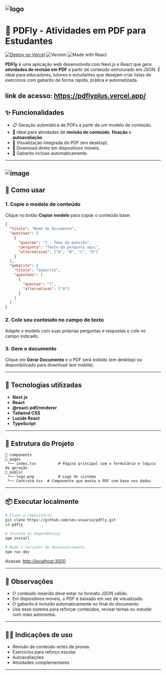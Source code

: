 ![logo](https://github.com/user-attachments/assets/44b4d1ae-fbf1-4011-8159-6d29ff3e99ae)
---
# 📄 PDFly - Atividades em PDF para Estudantes

[![Deploy on Vercel](https://img.shields.io/badge/deploy-vercel-000?logo=vercel)](https://vercel.com/)
![Version](https://img.shields.io/badge/version-1.0.0-blue.svg)
![Made with React](https://img.shields.io/badge/made%20with-react-61dafb?logo=react)

**PDFly** é uma aplicação web desenvolvida com Next.js e React que gera **atividades de revisão em PDF** a partir de conteúdo estruturado em JSON. É ideal para educadores, tutores e estudantes que desejam criar listas de exercícios com gabarito de forma rápida, prática e automatizada.

link de acesso: https://pdflyplus.vercel.app/
---

## ✨ Funcionalidades

- 📋 Geração automática de PDFs a partir de um modelo de conteúdo.
- 🧠 Ideal para atividades de **revisão de conteúdo**, **fixação** e **autoavaliação**.
- 📄 Visualização integrada do PDF (em desktop).
- 📲 Download direto em dispositivos móveis.
- 🧾 Gabarito incluso automaticamente.

---
![image](https://github.com/user-attachments/assets/867e2e5f-40ba-4947-b9b0-c7b4757e6fed)
---

## 🚀 Como usar

### 1. Copie o modelo de conteúdo

Clique no botão **Copiar modelo** para copiar o conteúdo base:

```json
{
  "titulo": "Nome do Documento",
  "questoes": [
    {
      "questao": "1 - Tema da questão",
      "pergunta": "Texto da pergunta aqui",
      "alternativas": ["A", "B", "C", "D"]
    }
  ],
  "gabarito": {
    "titulo": "Gabarito",
    "questoes": [
      {
        "questao": "1",
        "alternativas": ["A"]
      }
    ]
  }
}
```

### 2. Cole seu conteúdo no campo de texto

Adapte o modelo com suas próprias perguntas e respostas e cole no campo indicado.

### 3. Gere o documento

Clique em **Gerar Documento** e o PDF será exibido (em desktop) ou disponibilizado para download (em mobile).

---

## 🧪 Tecnologias utilizadas

- **Next.js**
- **React**
- **@react-pdf/renderer**
- **Tailwind CSS**
- **Lucide React**
- **TypeScript**

---

## 📁 Estrutura do Projeto

```
📁 components
📁 pages
 └── index.tsx          # Página principal com o formulário e lógica de geração
📁 public
 └── logo.png           # Logo do sistema
 └── Contrato.tsx  # Componente que monta o PDF com base nos dados
```

---

## 📦 Executar localmente

```bash
# Clone o repositório
git clone https://github.com/seu-usuario/pdfly.git
cd pdfly

# Instale as dependências
npm install

# Rode o servidor de desenvolvimento
npm run dev
```

Acesse: [http://localhost:3000](http://localhost:3000)

---

## 📌 Observações

- O conteúdo inserido deve estar no formato JSON válido.
- Em dispositivos móveis, o PDF é baixado em vez de visualizado.
- O gabarito é incluído automaticamente no final do documento.
- Use esse sistema para reforçar conteúdos, revisar temas ou estudar com mais autonomia.

---

## 👨‍🏫 Indicações de uso

- Revisão de conteúdo antes de provas
- Exercícios para reforço escolar
- Autoavaliações
- Atividades complementares

---
